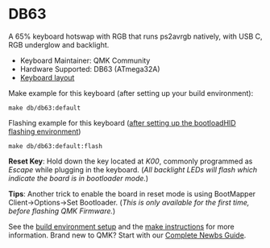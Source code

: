 # DB63

A 65% keyboard hotswap with RGB that runs ps2avrgb natively, with USB C, RGB underglow and backlight.

* Keyboard Maintainer: QMK Community
* Hardware Supported: DB63 (ATmega32A)
* [Keyboard layout](http://www.keyboard-layout-editor.com/#/gists/dadea703fc8bfc87dc7c480de9f3ef38)

Make example for this keyboard (after setting up your build environment):

    make db/db63:default

Flashing example for this keyboard ([after setting up the bootloadHID flashing environment](https://docs.qmk.fm/#/flashing_bootloadhid))

    make db/db63:default:flash

**Reset Key**: Hold down the key located at *K00*, commonly programmed as *Escape* while plugging in the keyboard. (*All backlight LEDs will flash which indicate the board is in bootloader mode.*)

**Tips**: Another trick to enable the board in reset mode is using BootMapper Client->Options->Set Bootloader. (*This is only available for the first time, before flashing QMK Firmware.*)

See the [build environment setup](https://docs.qmk.fm/#/getting_started_build_tools) and the [make instructions](https://docs.qmk.fm/#/getting_started_make_guide) for more information. Brand new to QMK? Start with our [Complete Newbs Guide](https://docs.qmk.fm/#/newbs).
